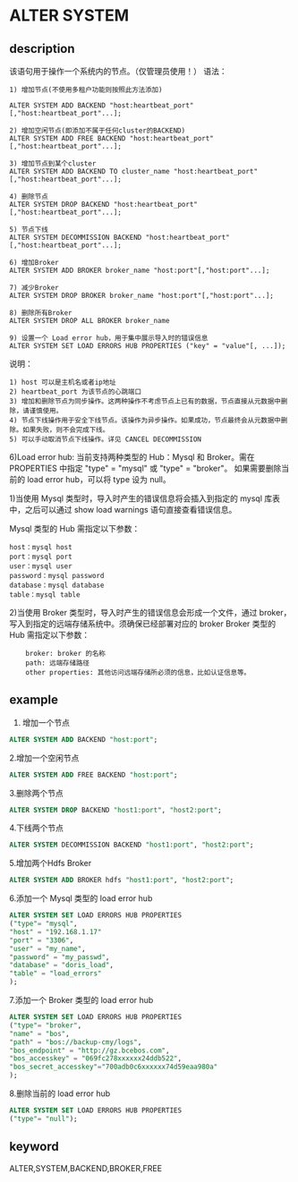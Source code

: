 # ALTER SYSTEM

## description

该语句用于操作一个系统内的节点。（仅管理员使用！）
语法：

```plain text
1) 增加节点(不使用多租户功能则按照此方法添加)

ALTER SYSTEM ADD BACKEND "host:heartbeat_port"[,"host:heartbeat_port"...];

2) 增加空闲节点(即添加不属于任何cluster的BACKEND)
ALTER SYSTEM ADD FREE BACKEND "host:heartbeat_port"[,"host:heartbeat_port"...];

3) 增加节点到某个cluster
ALTER SYSTEM ADD BACKEND TO cluster_name "host:heartbeat_port"[,"host:heartbeat_port"...];

4) 删除节点
ALTER SYSTEM DROP BACKEND "host:heartbeat_port"[,"host:heartbeat_port"...];

5) 节点下线
ALTER SYSTEM DECOMMISSION BACKEND "host:heartbeat_port"[,"host:heartbeat_port"...];

6) 增加Broker
ALTER SYSTEM ADD BROKER broker_name "host:port"[,"host:port"...];

7) 减少Broker
ALTER SYSTEM DROP BROKER broker_name "host:port"[,"host:port"...];

8) 删除所有Broker
ALTER SYSTEM DROP ALL BROKER broker_name

9) 设置一个 Load error hub，用于集中展示导入时的错误信息
ALTER SYSTEM SET LOAD ERRORS HUB PROPERTIES ("key" = "value"[, ...]);

```

说明：

```plain text
1) host 可以是主机名或者ip地址
2) heartbeat_port 为该节点的心跳端口
3) 增加和删除节点为同步操作。这两种操作不考虑节点上已有的数据，节点直接从元数据中删除，请谨慎使用。
4) 节点下线操作用于安全下线节点。该操作为异步操作。如果成功，节点最终会从元数据中删除。如果失败，则不会完成下线。
5) 可以手动取消节点下线操作。详见 CANCEL DECOMMISSION
```

6)Load error hub:
当前支持两种类型的 Hub：Mysql 和 Broker。需在 PROPERTIES 中指定 "type" = "mysql" 或 "type" = "broker"。
如果需要删除当前的 load error hub，可以将 type 设为 null。

1)当使用 Mysql 类型时，导入时产生的错误信息将会插入到指定的 mysql 库表中，之后可以通过 show load warnings 语句直接查看错误信息。

Mysql 类型的 Hub 需指定以下参数：

```plain text
host：mysql host
port：mysql port
user：mysql user
password：mysql password
database：mysql database
table：mysql table
```

2)当使用 Broker 类型时，导入时产生的错误信息会形成一个文件，通过 broker，写入到指定的远端存储系统中。须确保已经部署对应的 broker
Broker 类型的 Hub 需指定以下参数：

```plain text
    broker: broker 的名称
    path: 远端存储路径
    other properties: 其他访问远端存储所必须的信息，比如认证信息等。
```

## example

1. 增加一个节点

```sql
ALTER SYSTEM ADD BACKEND "host:port";
```

2.增加一个空闲节点

```sql
ALTER SYSTEM ADD FREE BACKEND "host:port";
```

3.删除两个节点

```sql
ALTER SYSTEM DROP BACKEND "host1:port", "host2:port";
```

4.下线两个节点

```sql
ALTER SYSTEM DECOMMISSION BACKEND "host1:port", "host2:port";
```

5.增加两个Hdfs Broker

```sql
ALTER SYSTEM ADD BROKER hdfs "host1:port", "host2:port";
```

6.添加一个 Mysql 类型的 load error hub

```sql
ALTER SYSTEM SET LOAD ERRORS HUB PROPERTIES
("type"= "mysql",
"host" = "192.168.1.17"
"port" = "3306",
"user" = "my_name",
"password" = "my_passwd",
"database" = "doris_load",
"table" = "load_errors"
);

```

7.添加一个 Broker 类型的 load error hub

```sql
ALTER SYSTEM SET LOAD ERRORS HUB PROPERTIES
("type"= "broker",
"name" = "bos",
"path" = "bos://backup-cmy/logs",
"bos_endpoint" = "http://gz.bcebos.com",
"bos_accesskey" = "069fc278xxxxxx24ddb522",
"bos_secret_accesskey"="700adb0c6xxxxxx74d59eaa980a"
);

```

8.删除当前的 load error hub

```sql
ALTER SYSTEM SET LOAD ERRORS HUB PROPERTIES
("type"= "null");
```

## keyword

ALTER,SYSTEM,BACKEND,BROKER,FREE
